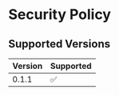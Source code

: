 # Security Policy

## Supported Versions


| Version | Supported          |
| ------- | ------------------ |
| 0.1.1  | ✅ |

<!--## Reporting a Vulnerability

Use this section to tell people how to report a vulnerability.

Tell them where to go, how often they can expect to get an update on a
reported vulnerability, what to expect if the vulnerability is accepted or
declined, etc.-->
